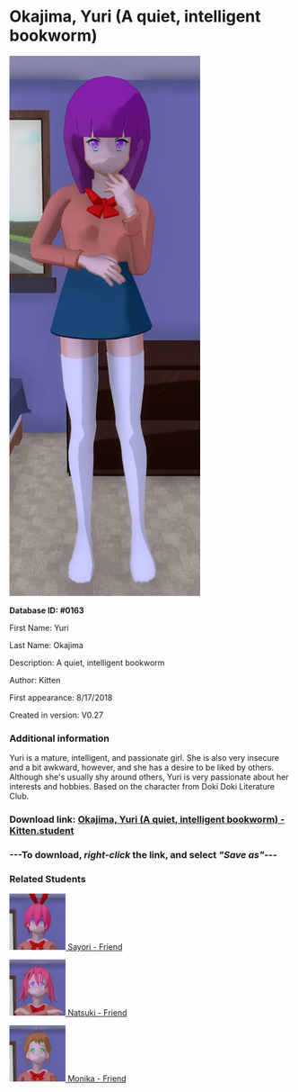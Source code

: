 # Okajima, Yuri (A quiet, intelligent bookworm)

<img src="../../Files/Images/Okajima, Yuri (A quiet, intelligent bookworm).png" title="Okajima, Yuri (A quiet, intelligent bookworm) - Kitten">

**Database ID: #0163**

First Name: Yuri

Last Name: Okajima

Description: A quiet, intelligent bookworm

Author: Kitten

First appearance: 8/17/2018

Created in version: V0.27

### Additional information

Yuri is a mature, intelligent, and passionate girl. She is also very insecure and a bit awkward, however, and she has a desire to be liked by others. Although she's usually shy around others, Yuri is very passionate about her interests and hobbies. Based on the character from Doki Doki Literature Club.

### Download link: <a href="https://raw.githubusercontent.com/Arbiter1223/Daigaku-Gurashi-Custom-Students/master/Files/Student%20Files/Okajima%2C%20Yuri%20(A%20quiet%2C%20intelligent%20bookworm)%20-%20Kitten.student">Okajima, Yuri (A quiet, intelligent bookworm) - Kitten.student</a>

### ---**To download, _right-click_ the link, and select _"Save as"_**---

### Related Students

<a href="Sayuri, Sayori (A super sweet, bubbly girl).md"><img src="../../Files/Thumbs/Sayuri, Sayori (A super sweet, bubbly girl).png" height="100" width="100" title="Sayuri, Sayori (A super sweet, bubbly girl) - Kitten, V1.00"></a><a href="Sayuri, Sayori (A super sweet, bubbly girl).md"> Sayori - Friend</a>

<a href="Nakatsuka, Natsuki (A cute tsundere futanari).md"><img src="../../Files/Thumbs/Nakatsuka, Natsuki (A cute tsundere futanari).png" height="100" width="100" title="Nakatsuka, Natsuki (A cute tsundere futanari) - Kitten, V1.00"></a><a href="Nakatsuka, Natsuki (A cute tsundere futanari).md"> Natsuki - Friend</a>

<a href="Ashcraft, Monika (A skilled pianist, president of the Literature Club).md"><img src="../../Files/Thumbs/Ashcraft, Monika (A skilled pianist, president of the Literature Club).png" height="100" width="100" title="Ashcraft, Monika (A skilled pianist, president of the Literature Club) - Kitten, V1.00"></a><a href="Ashcraft, Monika (A skilled pianist, president of the Literature Club).md"> Monika - Friend</a>

